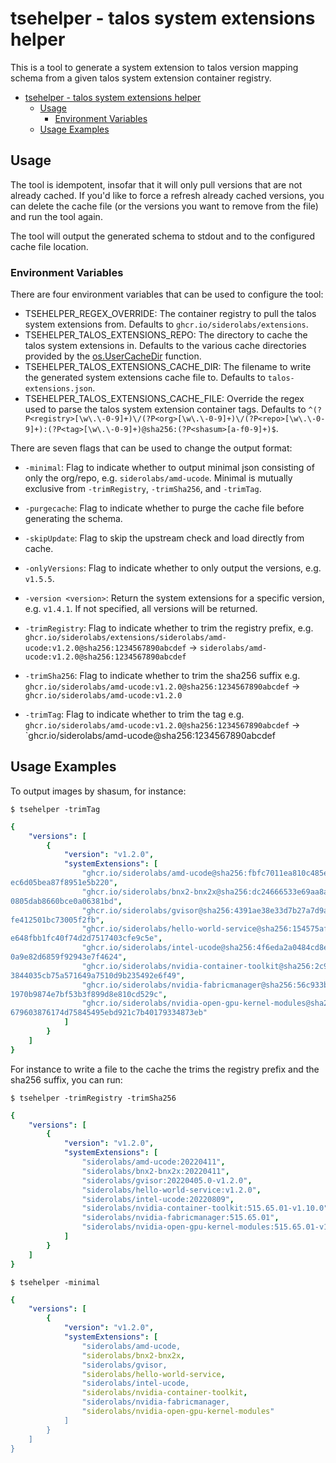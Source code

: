# tsehelper - talos system extensions helper

This is a tool to generate a system extension to talos version mapping schema from a given talos system extension container registry.

- [tsehelper - talos system extensions helper](#tsehelper---talos-system-extensions-helper)
  - [Usage](#usage)
    - [Environment Variables](#environment-variables)
  - [Usage Examples](#usage-examples)

## Usage

The tool is idempotent, insofar that it will only pull versions that are not already cached. If you'd like to force a refresh already cached versions, you can delete the cache file (or the versions you want to remove from the file) and run the tool again.

The tool will output the generated schema to stdout and to the configured cache file location.

### Environment Variables

There are four environment variables that can be used to configure the tool:

- TSEHELPER_REGEX_OVERRIDE: The container registry to pull the talos system extensions from. Defaults to `ghcr.io/siderolabs/extensions`.
- TSEHELPER_TALOS_EXTENSIONS_REPO: The directory to cache the talos system extensions in. Defaults to the various cache directories provided by the [os.UserCacheDir](https://pkg.go.dev/os#UserCacheDir) function.
- TSEHELPER_TALOS_EXTENSIONS_CACHE_DIR: The filename to write the generated system extensions cache file to. Defaults to `talos-extensions.json`.
- TSEHELPER_TALOS_EXTENSIONS_CACHE_FILE: Override the regex used to parse the talos system extension container tags. Defaults to `^(?P<registry>[\w\.\-0-9]+)\/(?P<org>[\w\.\-0-9]+)\/(?P<repo>[\w\.\-0-9]+):(?P<tag>[\w\.\-0-9]+)@sha256:(?P<shasum>[a-f0-9]+)$`.

There are seven flags that can be used to change the output format:

- `-minimal`: Flag to indicate whether to output minimal json consisting of only the org/repo, e.g. `siderolabs/amd-ucode`. Minimal is mutually exclusive from `-trimRegistry`, `-trimSha256`, and `-trimTag`.

- `-purgecache`: Flag to indicate whether to purge the cache file before generating the schema.
- `-skipUpdate`: Flag to skip the upstream check and load directly from cache.

- `-onlyVersions`: Flag to indicate whether to only output the versions, e.g. `v1.5.5`.
- `-version <version>`: Return the system extensions for a specific version, e.g. `v1.4.1`. If not specified, all versions will be returned.

- `-trimRegistry`: Flag to indicate whether to trim the registry prefix, e.g. `ghcr.io/siderolabs/extensions/siderolabs/amd-ucode:v1.2.0@sha256:1234567890abcdef` -> `siderolabs/amd-ucode:v1.2.0@sha256:1234567890abcdef`
- `-trimSha256`: Flag to indicate whether to trim the sha256 suffix e.g. `ghcr.io/siderolabs/amd-ucode:v1.2.0@sha256:1234567890abcdef` -> `ghcr.io/siderolabs/amd-ucode:v1.2.0`
- `-trimTag`: Flag to indicate whether to trim the tag e.g. `ghcr.io/siderolabs/amd-ucode:v1.2.0@sha256:1234567890abcdef` -> `ghcr.io/siderolabs/amd-ucode@sha256:1234567890abcdef

## Usage Examples

To output images by shasum, for instance:

`$ tsehelper -trimTag`

```yaml
{
    "versions": [
        {
            "version": "v1.2.0",
            "systemExtensions": [
                "ghcr.io/siderolabs/amd-ucode@sha256:fbfc7011ea810c485e1351ec585f43dfd2f509d246
ec6d05bea87f8951e5b220",
                "ghcr.io/siderolabs/bnx2-bnx2x@sha256:dc24666533e69aa8a245c8f1920340ef78edae50c
0805dab8660bce0a06381bd",
                "ghcr.io/siderolabs/gvisor@sha256:4391ae38e33d7b27a7d9a28fc120ac03a7f8de53a953c
fe412501bc73005f2fb",
                "ghcr.io/siderolabs/hello-world-service@sha256:154575af40453064e7a89d3ddee3c084
e648fbb1fc40f74d2d7517403cfe9c5e",
                "ghcr.io/siderolabs/intel-ucode@sha256:4f6eda2a0484cd8ec68df37c0e3589c4e5c1970b
0a9e82d6859f92943e7f4624",
                "ghcr.io/siderolabs/nvidia-container-toolkit@sha256:2c909f41c4c6115ede86856a5af
3844035cb75a571649a7510d9b235492e6f49",
                "ghcr.io/siderolabs/nvidia-fabricmanager@sha256:56c933b1f3134ff0dc0426a756339b8
1970b9874e7bf53b3f899d8e810cd529c",
                "ghcr.io/siderolabs/nvidia-open-gpu-kernel-modules@sha256:c3f97c915759d6b569ab8
679603876174d75845495ebd921c7b40179334873eb"
            ]
        }
    ]
}
```

For instance to write a file to the cache the trims the registry prefix and the sha256 suffix, you can run:

`$ tsehelper -trimRegistry -trimSha256`

```yaml
{
    "versions": [
        {
            "version": "v1.2.0",
            "systemExtensions": [
                "siderolabs/amd-ucode:20220411",
                "siderolabs/bnx2-bnx2x:20220411",
                "siderolabs/gvisor:20220405.0-v1.2.0",
                "siderolabs/hello-world-service:v1.2.0",
                "siderolabs/intel-ucode:20220809",
                "siderolabs/nvidia-container-toolkit:515.65.01-v1.10.0",
                "siderolabs/nvidia-fabricmanager:515.65.01",
                "siderolabs/nvidia-open-gpu-kernel-modules:515.65.01-v1.2.0"
            ]
        }
    ]
}
```

`$ tsehelper -minimal`

```yaml
{
    "versions": [
        {
            "version": "v1.2.0",
            "systemExtensions": [
                "siderolabs/amd-ucode,
                "siderolabs/bnx2-bnx2x,
                "siderolabs/gvisor,
                "siderolabs/hello-world-service,
                "siderolabs/intel-ucode,
                "siderolabs/nvidia-container-toolkit,
                "siderolabs/nvidia-fabricmanager,
                "siderolabs/nvidia-open-gpu-kernel-modules"
            ]
        }
    ]
}
```
